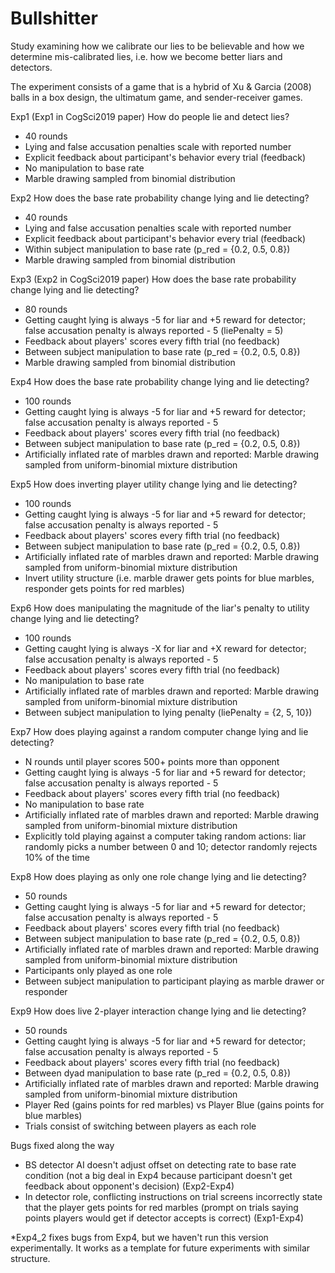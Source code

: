 # Bullshitter
Study examining how we calibrate our lies to be believable and how we determine mis-calibrated lies, i.e. how we become better liars and detectors.

The experiment consists of a game that is a hybrid of Xu & Garcia (2008) balls in a box design, the ultimatum game, and sender-receiver games.


Exp1 (Exp1 in CogSci2019 paper)
How do people lie and detect lies?
- 40 rounds
- Lying and false accusation penalties scale with reported number
- Explicit feedback about participant's behavior every trial (feedback)
- No manipulation to base rate
- Marble drawing sampled from binomial distribution

Exp2
How does the base rate probability change lying and lie detecting?
- 40 rounds
- Lying and false accusation penalties scale with reported number
- Explicit feedback about participant's behavior every trial (feedback)
- Within subject manipulation to base rate (p_red = {0.2, 0.5, 0.8})
- Marble drawing sampled from binomial distribution

Exp3 (Exp2 in CogSci2019 paper)
How does the base rate probability change lying and lie detecting?
- 80 rounds
- Getting caught lying is always -5 for liar and +5 reward for detector; false accusation penalty is always reported - 5 (liePenalty = 5)
- Feedback about players' scores every fifth trial (no feedback)
- Between subject manipulation to base rate (p_red = {0.2, 0.5, 0.8})
- Marble drawing sampled from binomial distribution

Exp4
How does the base rate probability change lying and lie detecting?
- 100 rounds
- Getting caught lying is always -5 for liar and +5 reward for detector; false accusation penalty is always reported - 5
- Feedback about players' scores every fifth trial (no feedback)
- Between subject manipulation to base rate (p_red = {0.2, 0.5, 0.8})
- Artificially inflated rate of marbles drawn and reported: Marble drawing sampled from uniform-binomial mixture distribution

Exp5
How does inverting player utility change lying and lie detecting?
- 100 rounds
- Getting caught lying is always -5 for liar and +5 reward for detector; false accusation penalty is always reported - 5
- Feedback about players' scores every fifth trial (no feedback)
- Between subject manipulation to base rate (p_red = {0.2, 0.5, 0.8})
- Artificially inflated rate of marbles drawn and reported: Marble drawing sampled from uniform-binomial mixture distribution
- Invert utility structure (i.e. marble drawer gets points for blue marbles, responder gets points for red marbles)

Exp6
How does manipulating the magnitude of the liar's penalty to utility change lying and lie detecting?
- 100 rounds
- Getting caught lying is always -X for liar and +X reward for detector; false accusation penalty is always reported - 5
- Feedback about players' scores every fifth trial (no feedback)
- No manipulation to base rate
- Artificially inflated rate of marbles drawn and reported: Marble drawing sampled from uniform-binomial mixture distribution
- Between subject manipulation to lying penalty (liePenalty = {2, 5, 10})

Exp7
How does playing against a random computer change lying and lie detecting?
- N rounds until player scores 500+ points more than opponent
- Getting caught lying is always -5 for liar and +5 reward for detector; false accusation penalty is always reported - 5
- Feedback about players' scores every fifth trial (no feedback)
- No manipulation to base rate
- Artificially inflated rate of marbles drawn and reported: Marble drawing sampled from uniform-binomial mixture distribution
- Explicitly told playing against a computer taking random actions: liar randomly picks a number between 0 and 10; detector randomly rejects 10\% of the time

Exp8
How does playing as only one role change lying and lie detecting?
- 50 rounds
- Getting caught lying is always -5 for liar and +5 reward for detector; false accusation penalty is always reported - 5
- Feedback about players' scores every fifth trial (no feedback)
- Between subject manipulation to base rate (p_red = {0.2, 0.5, 0.8})
- Artificially inflated rate of marbles drawn and reported: Marble drawing sampled from uniform-binomial mixture distribution
- Participants only played as one role
- Between subject manipulation to participant playing as marble drawer or responder

Exp9
How does live 2-player interaction change lying and lie detecting?
- 50 rounds
- Getting caught lying is always -5 for liar and +5 reward for detector; false accusation penalty is always reported - 5
- Feedback about players' scores every fifth trial (no feedback)
- Between dyad manipulation to base rate (p_red = {0.2, 0.5, 0.8})
- Artificially inflated rate of marbles drawn and reported: Marble drawing sampled from uniform-binomial mixture distribution
- Player Red (gains points for red marbles) vs Player Blue (gains points for blue marbles)
- Trials consist of switching between players as each role



Bugs fixed along the way
- BS detector AI doesn't adjust offset on detecting rate to base rate condition (not a big deal in Exp4 because participant doesn't get feedback about opponent's decision) (Exp2-Exp4)
- In detector role, conflicting instructions on trial screens incorrectly state that the player gets points for red marbles (prompt on trials saying points players would get if detector accepts is correct) (Exp1-Exp4)

*Exp4_2 fixes bugs from Exp4, but we haven't run this version experimentally. It works as a template for future experiments with similar structure.